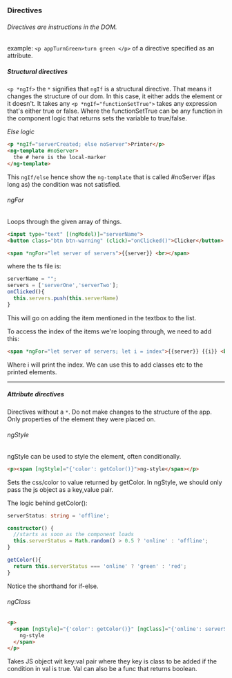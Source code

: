 ### Directives
###### Directives are instructions in the DOM.

example: `<p appTurnGreen>turn green </p>` of a directive specified as an attribute.

##### Structural directives
`<p *ngIf>` the `*` signifies that `ngIf` is a structural directive. That means it changes the structure of our dom.
In this case, it either adds the element or it doesn't. It takes any
`<p *ngIf="functionSetTrue">` takes any expression that's either true or false.
Where the functionSetTrue can be any function in the component logic that returns sets the variable to true/false.

*Else logic*
```html
<p *ngIf="serverCreated; else noServer">Printer</p>
<ng-template #noServer>
  the # here is the local-marker
</ng-template>
```
This `ngIf/else` hence show the `ng-template` that is called #noServer if(as long as) the condition was not satisfied.

###### ngFor
Loops through the given array of things.
```html
<input type="text" [(ngModel)]="serverName">
<button class="btn btn-warning" (click)="onClicked()">Clicker</button>

<span *ngFor="let server of servers">{{server}} <br></span>
```
where the ts file is:
```ts
serverName = "";
servers = ['serverOne','serverTwo'];
onClicked(){
  this.servers.push(this.serverName)
}
```
This will go on adding the item mentioned in the textbox to the list.

To access the index of the items we're looping through, we need to add this:
```html
<span *ngFor="let server of servers; let i = index">{{server}} {{i}} <br></span>
```
Where i will print the index. We can use this to add classes etc to the printed elements.

---
##### Attribute directives
Directives without a `*`. Do not make changes to the structure of the app. Only properties of the element they were placed on.

###### ngStyle
ngStyle can be used to style the element, often conditionally.
```html
<p><span [ngStyle]="{'color': getColor()}">ng-style</span></p>
```
Sets the css/color to value returned by getColor. In ngStyle, we should only pass the js object as a key,value pair.

The logic behind getColor():
```ts
serverStatus: string = 'offline';

constructor() {
  //starts as soon as the component loads
  this.serverStatus = Math.random() > 0.5 ? 'online' : 'offline';
}

getColor(){
  return this.serverStatus === 'online' ? 'green' : 'red';
}
```

Notice the shorthand for if-else.

###### ngClass
```html
<p>
  <span [ngStyle]="{'color': getColor()}" [ngClass]="{'online': serverStatus === 'online'}">
    ng-style
  </span>
</p>
```
Takes JS object wit key:val pair where they key is class to be added if the condition in val is true. Val can also be a func that returns boolean.
